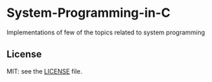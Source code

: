 # System-Programming-in-C
Implementations of few of the topics related to system programming  


## License
MIT: see the [LICENSE](https://github.com/SuprDewd/CompetitiveProgramming/blob/master/LICENSE) file.
